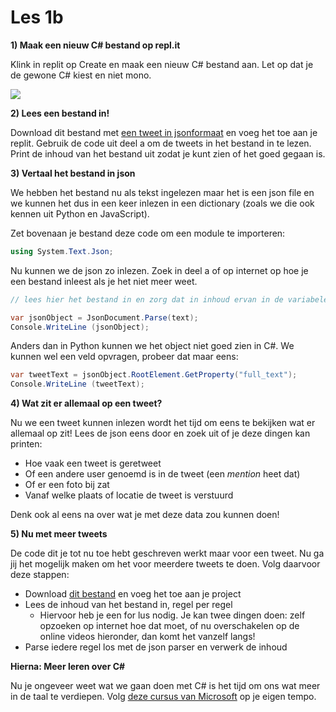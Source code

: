 # Les 1b

**1) Maak een  nieuw C# bestand op repl.it**&#x20;

Klink in replit op Create en maak een nieuw C# bestand aan. Let op dat je de gewone C# kiest en niet mono.&#x20;

![](https://www.dropbox.com/s/uc0fx1cfojy6y1k/Screen%20Shot%202022-08-18%20at%203.26.34%20PM.png?raw=1)

**2) Lees een bestand in!**

Download dit bestand met [een tweet in jsonformaat](https://www.dropbox.com/s/8jykdfbamhkc59l/tweet.json?dl=0) en voeg het toe aan je replit. Gebruik de code uit deel a om de tweets in het bestand in te lezen. Print de inhoud van het bestand uit zodat je kunt zien of het goed gegaan is.

**3) Vertaal het bestand in json**

We hebben het bestand nu als tekst ingelezen maar het is een json file en we kunnen het dus in een keer inlezen in een dictionary (zoals we die ook kennen uit Python en JavaScript).

Zet bovenaan je bestand deze code om een module te importeren:

```csharp
using System.Text.Json;
```

Nu kunnen we de json zo inlezen. Zoek in deel a of op internet op hoe je een bestand inleest als je het niet meer weet.

```csharp
// lees hier het bestand in en zorg dat in inhoud ervan in de variabele text komst

var jsonObject = JsonDocument.Parse(text);
Console.WriteLine (jsonObject);
```

Anders dan in Python kunnen we het object niet goed zien in C#. We kunnen wel een veld opvragen, probeer dat maar eens:

```csharp
var tweetText = jsonObject.RootElement.GetProperty("full_text");
Console.WriteLine (tweetText);
```

**4) Wat zit er allemaal op een tweet?**

Nu we een tweet kunnen inlezen wordt het tijd om eens te bekijken wat er allemaal op zit! Lees de json eens door en zoek uit of je deze dingen kan printen:

* Hoe vaak een tweet is geretweet
* Of een andere user genoemd is in de tweet (een _mention_ heet dat)
* Of er een foto bij zat
* Vanaf welke plaats of locatie de tweet is verstuurd

Denk ook al eens na over wat je met deze data zou kunnen doen!

**5) Nu met meer tweets**

De code dit je tot nu toe hebt geschreven werkt maar voor een tweet. Nu ga jij het mogelijk maken om het voor meerdere tweets te doen. Volg daarvoor deze stappen:

* Download [dit bestand](https://www.dropbox.com/s/wz2tuidtk90vuwe/tweets.json?dl=0) en voeg het toe aan je project
* Lees de inhoud van het bestand in, regel per regel
  * Hiervoor heb je een for lus nodig. Je kan twee dingen doen: zelf opzoeken op internet hoe dat moet, of nu overschakelen op de online videos hieronder, dan komt het vanzelf langs!
* Parse iedere regel los met de json parser en verwerk de inhoud



**Hierna: Meer leren over C#**

Nu je ongeveer weet wat we gaan doen met C# is het tijd om ons wat meer in de taal te verdiepen. Volg [deze cursus van Microsoft](https://docs.microsoft.com/nl-nl/learn/paths/csharp-first-steps/?WT.mc\_id=dotnet-35129-website\&ns-enrollment-type=Collection\&ns-enrollment-id=yz26f8y64n7k07) op je eigen tempo.
